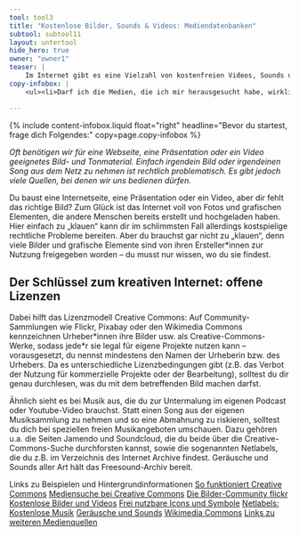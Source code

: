 ```yaml
---
tool: tool3
title: "Kostenlose Bilder, Sounds & Videos: Mediendatenbanken"
subtool: subtool11
layout: untertool
hide_hero: true
owner: "owner1"
teaser: |
    Im Internet gibt es eine Vielzahl von kostenfreien Videos, Sounds und Bildern. So kannst du sie nutzen.
copy-infobox: |
    <ul><li>Darf ich die Medien, die ich mir herausgesucht habe, wirklich benutzen?</li><li>Welche Bedingungen muss ich einhalten (z.B. Nennung der Quelle)?</li></ul>

---
```

{% include content-infobox.liquid float="right" headline="Bevor du startest, frage dich Folgendes:" copy=page.copy-infobox %}

*Oft benötigen wir für eine Webseite, eine Präsentation oder ein Video geeignetes Bild- und Tonmaterial. Einfach irgendein Bild oder irgendeinen Song aus dem Netz zu nehmen ist rechtlich problematisch. Es gibt jedoch viele Quellen, bei denen wir uns bedienen dürfen.*

Du baust eine Internetseite, eine Präsentation oder ein Video, aber dir fehlt das richtige Bild? Zum Glück ist das Internet voll von Fotos und grafischen Elementen, die andere Menschen bereits erstellt und hochgeladen haben. Hier einfach zu „klauen“ kann dir im schlimmsten Fall allerdings kostspielige rechtliche Probleme bereiten. Aber du brauchst gar nicht zu „klauen“, denn viele Bilder und grafische Elemente sind von ihren Ersteller\*innen zur Nutzung freigegeben worden – du musst nur wissen, wo du sie findest.

## Der Schlüssel zum kreativen Internet: offene Lizenzen
Dabei hilft das Lizenzmodell Creative Commons: Auf Community-Sammlungen wie Flickr, Pixabay oder den Wikimedia Commons kennzeichnen Urheber\*innen ihre Bilder usw. als Creative-Commons-Werke, sodass jede\*r sie legal für eigene Projekte nutzen kann – vorausgesetzt, du nennst mindestens den Namen der Urheberin bzw. des Urhebers. Da es unterschiedliche Lizenzbedingungen gibt (z.B. das Verbot der Nutzung für kommerzielle Projekte oder der Bearbeitung), solltest du dir genau durchlesen, was du mit dem betreffenden Bild machen darfst.

Ähnlich sieht es bei Musik aus, die du zur Untermalung im eigenen Podcast oder Youtube-Video brauchst. Statt einen Song aus der eigenen Musiksammlung zu nehmen und so eine Abmahnung zu riskieren, solltest du dich bei speziellen freien Musikangeboten umschauen. Dazu gehören u.a. die Seiten Jamendo und Soundcloud, die du beide über die Creative-Commons-Suche durchforsten kannst, sowie die sogenannten Netlabels, die du z.B. im Verzeichnis des Internet Archive findest. Geräusche und Sounds aller Art hält das Freesound-Archiv bereit.

<p class="link-list">
    <span class="link-list-headline">Links zu Beispielen und Hintergrundinformationen</span>
    <a class="external-link" href="https://lehrerfortbildung-bw.de/st_digital/medienwerkstatt/internet/freemedia/definition/lizenzen/" target="_blank">So funktioniert Creative Commons</a>
    <a class="external-link" href="https://search.creativecommons.org/" target="_blank">Mediensuche bei Creative Commons</a>
    <a class="external-link" href="https://www.flickr.com/" target="_blank">Die Bilder-Community flickr</a>
    <a class="external-link" href="https://pixabay.com/de/" target="_blank">Kostenlose Bilder und Videos</a>
    <a class="external-link" href="https://thenounproject.com/" target="_blank">Frei nutzbare Icons und Symbole</a>
    <a class="external-link" href="https://archive.org/details/netlabels" target="_blank">Netlabels: Kostenlose Musik</a>
    <a class="external-link" href="https://freesound.org/" target="_blank">Geräusche und Sounds</a>
    <a class="external-link" href="https://commons.wikimedia.org/wiki/Main_Page?uselang=de" target="_blank">Wikimedia Commons</a>
    <a class="external-link" href="https://www.medienpaedagogik-praxis.de/kostenlose-medien/" target="_blank">Links zu weiteren Medienquellen</a>
</p>